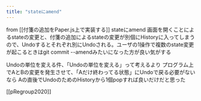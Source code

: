 ```yaml
---
title: "stateにamend"
---
```


from [[付箋の追加をPaper.js上で実装する]]
stateにamend
画面を開くことによるstateの変更と、付箋の追加によるstateの変更が別個にHistoryに入ってしまうので、Undoするとそれぞれ別にUndoされる。ユーザの1操作で複数のstate変更が起こるときはgit commit --amendみたいになった方が良い気がする

Undoの単位を変える件、「Undoの単位を変える」って考えるより
プログラム上でAとBの変更を発生させて、「Aだけ終わってる状態」にUndoで戻る必要がないなら
Aの直後でUndoのためのHistoryから1個popすれば良いだけだと思った

[[pRegroup2020]]
